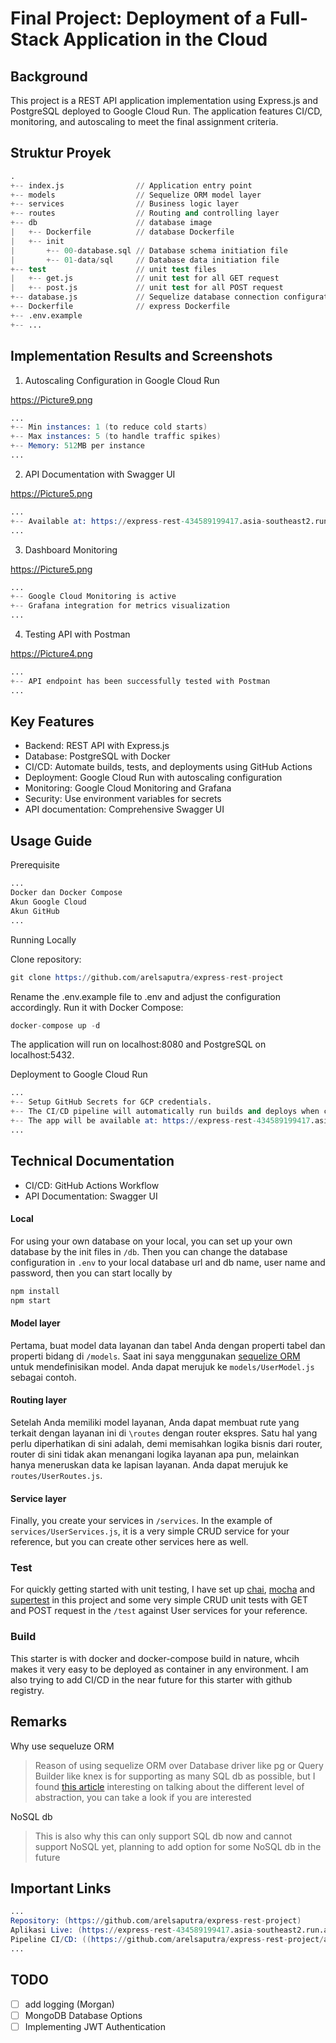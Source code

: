 # Final Project: Deployment of a Full-Stack Application in the Cloud

## Background

This project is a REST API application implementation using Express.js and PostgreSQL deployed to Google Cloud Run. The application features CI/CD, monitoring, and autoscaling to meet the final assignment criteria.

## Struktur Proyek

```s
.
+-- index.js                // Application entry point
+-- models                  // Sequelize ORM model layer
+-- services                // Business logic layer
+-- routes                  // Routing and controlling layer
+-- db                      // database image
|   +-- Dockerfile          // database Dockerfile
|   +-- init
|       +-- 00-database.sql // Database schema initiation file
|       +-- 01-data/sql     // Database data initiation file
+-- test                    // unit test files
|   +-- get.js              // unit test for all GET request
|   +-- post.js             // unit test for all POST request
+-- database.js             // Sequelize database connection configuration
+-- Dockerfile              // express Dockerfile
+-- .env.example
+-- ...
```

## Implementation Results and Screenshots

1. Autoscaling Configuration in Google Cloud Run
   
https://Picture9.png
```s
...
+-- Min instances: 1 (to reduce cold starts)
+-- Max instances: 5 (to handle traffic spikes)
+-- Memory: 512MB per instance
...
```

2. API Documentation with Swagger UI
   
https://Picture5.png
```s
...
+-- Available at: https://express-rest-434589199417.asia-southeast2.run.app/api-docs
...
```

3. Dashboard Monitoring
   
https://Picture5.png
```s
...
+-- Google Cloud Monitoring is active
+-- Grafana integration for metrics visualization
...
```

4. Testing API with Postman
   
https://Picture4.png
```s
...
+-- API endpoint has been successfully tested with Postman
...
```

## Key Features
- Backend: REST API with Express.js
- Database: PostgreSQL with Docker
- CI/CD: Automate builds, tests, and deployments using GitHub Actions
- Deployment: Google Cloud Run with autoscaling configuration
- Monitoring: Google Cloud Monitoring and Grafana
- Security: Use environment variables for secrets
- API documentation: Comprehensive Swagger UI
  
## Usage Guide

Prerequisite
```s
...
Docker dan Docker Compose
Akun Google Cloud
Akun GitHub
...
```

Running Locally

Clone repository:
```s
git clone https://github.com/arelsaputra/express-rest-project
```
Rename the .env.example file to .env and adjust the configuration accordingly.
Run it with Docker Compose:
```s
docker-compose up -d
```
The application will run on localhost:8080 and PostgreSQL on localhost:5432.

Deployment to Google Cloud Run
```s
...
+-- Setup GitHub Secrets for GCP credentials.
+-- The CI/CD pipeline will automatically run builds and deploys when changes are made to the main branch.
+-- The app will be available at: https://express-rest-434589199417.asia-southeast2.run.app
...
```

## Technical Documentation
- CI/CD: GitHub Actions Workflow
- API Documentation: Swagger UI

#### Local

For using your own database on your local, you can set up your own database by the init files in `/db`. Then you can change the database configuration in `.env` to your local database url and db name, user name and password, then you can start locally by

```s
npm install
npm start
```
#### Model layer

Pertama, buat model data layanan dan tabel Anda dengan properti tabel dan properti bidang di `/models`. Saat ini saya menggunakan [sequelize ORM](https://sequelize.org/master/) untuk mendefinisikan model. Anda dapat merujuk ke `models/UserModel.js` sebagai contoh.

#### Routing layer

Setelah Anda memiliki model layanan, Anda dapat membuat rute yang terkait dengan layanan ini di `\routes` dengan router ekspres. Satu hal yang perlu diperhatikan di sini adalah, demi memisahkan logika bisnis dari router, router di sini tidak akan menangani logika layanan apa pun, melainkan hanya meneruskan data ke lapisan layanan. Anda dapat merujuk ke `routes/UserRoutes.js`.

#### Service layer

Finally, you create your services in `/services`. In the example of `services/UserServices.js`, it is a very simple CRUD service for your reference, but you can create other services here as well.

### Test

For quickly getting started with unit testing, I have set up [chai](https://www.npmjs.com/package/chai), [mocha](https://www.npmjs.com/package/chai) and [supertest](https://www.npmjs.com/package/supertest) in this project and some very simple CRUD unit tests with GET and POST request in the `/test` against User services for your reference.

### Build

This starter is with docker and docker-compose build in nature, whcih makes it very easy to be deployed as container in any environment. I am also trying to add CI/CD in the near future for this starter with github registry.

## Remarks

Why use sequeluze ORM

> Reason of using sequelize ORM over Database driver like pg or Query Builder like knex is for supporting as many SQL db as possible, but I found [this article](https://blog.logrocket.com/why-you-should-avoid-orms-with-examples-in-node-js-e0baab73fa5/) interesting on talking about the different level of abstraction, you can take a look if you are interested

NoSQL db

> This is also why this can only support SQL db now and cannot support NoSQL yet, planning to add option for some NoSQL db in the future

## Important Links

```s
...
Repository: (https://github.com/arelsaputra/express-rest-project)
Aplikasi Live: (https://express-rest-434589199417.asia-southeast2.run.app)
Pipeline CI/CD: ((https://github.com/arelsaputra/express-rest-project/actions/runs/16806925513/workflow?))
...
```
## TODO

- [ ] add logging (Morgan)
- [ ] MongoDB Database Options
- [ ] Implementing JWT Authentication
